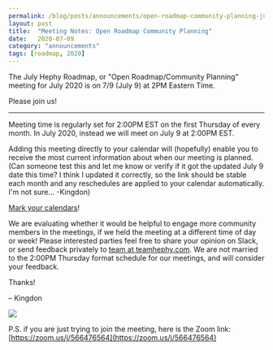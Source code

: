 ```yaml
---
permalink: /blog/posts/announcements/open-roadmap-community-planning-jul-2020-notes.html
layout: post
title:  "Meeting Notes: Open Roadmap Community Planning"
date:   2020-07-09
category: "announcements"
tags: [roadmap, 2020]
---
```


The July Hephy Roadmap, or "Open Roadmap/Community Planning" meeting for July 2020 is on 7/9 (July 9) at 2PM Eastern Time.

Please join us!

---

Meeting time is regularly set for 2:00PM EST on the first Thursday of every month. In July 2020, instead we will meet on July 9 at 2:00PM EST.

Adding this meeting directly to your calendar will (hopefully) enable you to receive the most current information about when our meeting is planned. (Can someone test this and let me know or verify if it got the updated July 9 date this time? I think I updated it correctly, so the link should be stable each month and any reschedules are applied to your calendar automatically. I'm not sure... -Kingdon)

[Mark your calendars](https://calendar.google.com/event?action=TEMPLATE&tmeid=MTA5aG5qM2Zpa2NlcnZ2OXA4aHVvOTlxMzFfMjAxOTAyMDdUMTkwMDAwWiBrcXBkaDAzMzZsbmU5OTJsZDNnNjBuOTZ0Y0Bn&tmsrc=kqpdh0336lne992ld3g60n96tc%40group.calendar.google.com&scp=ALL)!

We are evaluating whether it would be helpful to engage more community members in the meetings, if we held the meeting at a different time of day or week! Please interested parties feel free to share your opinion on Slack, or send feedback privately to [team at teamhephy.com](mailto:team@teamhephy.com). We are not married to the 2:00PM Thursday format schedule for our meetings, and will consider your feedback.

Thanks!

– Kingdon

<a target="_blank" href="https://calendar.google.com/event?action=TEMPLATE&amp;tmeid=MTA5aG5qM2Zpa2NlcnZ2OXA4aHVvOTlxMzFfMjAxOTAyMDdUMTkwMDAwWiBrcXBkaDAzMzZsbmU5OTJsZDNnNjBuOTZ0Y0Bn&amp;tmsrc=kqpdh0336lne992ld3g60n96tc%40group.calendar.google.com&amp;scp=ALL"><img border="0" src="https://www.google.com/calendar/images/ext/gc_button1_en.gif"></a>

P.S. if you are just trying to join the meeting, here is the Zoom link: [https://zoom.us/j/566476564](https://zoom.us/j/566476564)

[the docs]: https://docs.teamhephy.com/
[the docs mirror]: https://teamhephy.info/docs/workflow
[contributor guide]: https://teamhephy.info/docs/contributing/overview/
